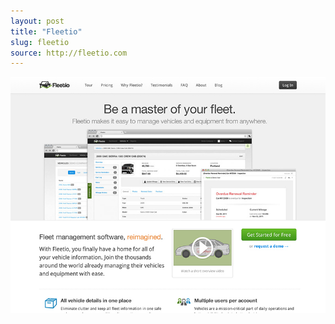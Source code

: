 ```yaml
---
layout: post
title: "Fleetio"
slug: fleetio
source: http://fleetio.com
---
```


<img src="/assets/img/screenshots/fleetio.jpg">
